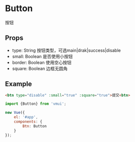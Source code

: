 Button
====================
按钮

## Props

* type: String 按钮类型，可选main|drak|success|disable
* small: Boolean 是否使用小按钮
* border: Boolean 使用空心按钮
* square: Boolean 边框无圆角

## Example

```html
<btn type="disable" :small="true" :square="true">提交<btn>
```

```js
import {Button} from 'vmui';

new Vue({
    el: '#app',
    components: {
        Btn: Button
    }
});
```